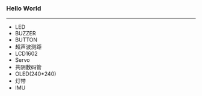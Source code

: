 ### Hello World
---
- LED
- BUZZER
- BUTTON
- 超声波测距
- LCD1602
- Servo
- 共阴数码管
- OLED(240*240)
- 灯带
- IMU
